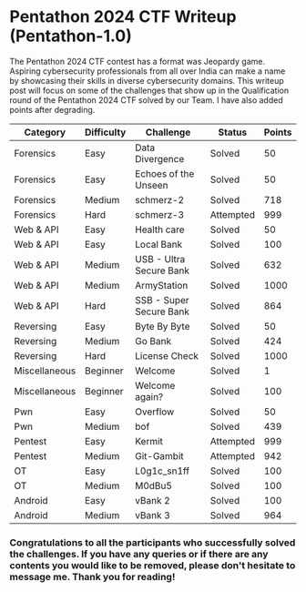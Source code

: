 # Pentathon 2024 CTF Writeup (Pentathon-1.0)
The Pentathon 2024 CTF contest has a format was Jeopardy game. Aspiring cybersecurity professionals from all over India can make a name by showcasing their skills in diverse cybersecurity domains. This writeup post will focus on some of the challenges that show up in the Qualification round of the Pentathon 2024 CTF solved by our Team. I have also added points after degrading.


| Category          | Difficulty | Challenge                | Status    | Points |
|-------------------|------------|--------------------------|-----------|--------|
| Forensics         | Easy       | Data Divergence          | Solved    | 50     |
| Forensics         | Easy       | Echoes of the Unseen     | Solved    | 50     |
| Forensics         | Medium     | schmerz-2                | Solved    | 718    |
| Forensics         | Hard       | schmerz-3                | Attempted | 999    |
| Web & API         | Easy       | Health care              | Solved    | 50     |
| Web & API         | Easy       | Local Bank               | Solved    | 100    |
| Web & API         | Medium     | USB - Ultra Secure Bank  | Solved    | 632    |
| Web & API         | Medium     | ArmyStation              | Solved    | 1000   |
| Web & API         | Hard       | SSB - Super Secure Bank  | Solved    | 864    |
| Reversing         | Easy       | Byte By Byte             | Solved    | 50     |
| Reversing         | Medium     | Go Bank                  | Solved    | 424    |
| Reversing         | Hard       | License Check            | Solved    | 1000   |
| Miscellaneous     | Beginner   | Welcome                  | Solved    | 1      |
| Miscellaneous     | Beginner   | Welcome again?           | Solved    | 100    |
| Pwn               | Easy       | Overflow                 | Solved    | 50     |
| Pwn               | Medium     | bof                      | Solved    | 439    |
| Pentest           | Easy       | Kermit                   | Attempted | 999    |
| Pentest           | Medium     | Git-Gambit               | Attempted | 942    |
| OT                | Easy       | L0g1c_sn1ff              | Solved    | 100    |
| OT                | Medium     | M0dBu5                   | Solved    | 100    |
| Android           | Easy       | vBank 2                  | Solved    | 100    |
| Android           | Medium     | vBank 3                  | Solved    | 964    |



### Congratulations to all the participants who successfully solved the challenges. If you have any queries or if there are any contents you would like to be removed, please don't hesitate to message me. Thank you for reading!
